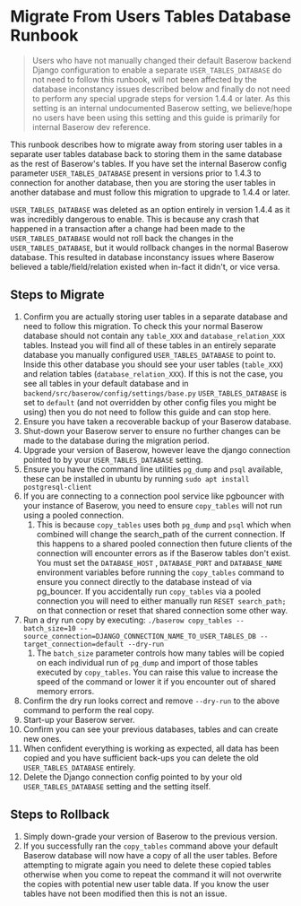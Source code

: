 # Migrate From Users Tables Database Runbook

> Users who have not manually changed their default Baserow backend Django configuration
> to enable a separate `USER_TABLES_DATABASE` do not need to follow this runbook, will
> not been affected by the database inconstancy issues described below and finally do
> not need to perform any special upgrade steps for version 1.4.4 or later. As this
> setting is an internal undocumented Baserow setting, we believe/hope no users have
> been using this setting and this guide is primarily for internal Baserow dev
> reference.

This runbook describes how to migrate away from storing user tables in a separate user
tables database back to storing them in the same database as the rest of Baserow's
tables. If you have set the internal Baserow config parameter `USER_TABLES_DATABASE`
present in versions prior to 1.4.3 to connection for another database, then you are
storing the user tables in another database and must follow this migration to upgrade to
1.4.4 or later.

`USER_TABLES_DATABASE` was deleted as an option entirely in version 1.4.4 as it was
incredibly dangerous to enable. This is because any crash that happened in a transaction
after a change had been made to the `USER_TABLES_DATABASE`
would not roll back the changes in the `USER_TABLES_DATABASE`, but it would rollback
changes in the normal Baserow database. This resulted in database inconstancy issues
where Baserow believed a table/field/relation existed when in-fact it didn't, or vice
versa.

## Steps to Migrate

1. Confirm you are actually storing user tables in a separate database and need to
   follow this migration. To check this your normal Baserow database should not contain
   any `table_XXX` and `database_relation_XXX` tables. Instead you will find all of
   these tables in an entirely separate database you manually configured
   `USER_TABLES_DATABASE` to point to. Inside this other database you should see your
   user tables (`table_XXX`) and relation tables (`database_relation_XXX`). If this is
   not the case, you see all tables in your default database and in
   `backend/src/baserow/config/settings/base.py` `USER_TABLES_DATABASE` is set to
   `default` (and not overridden by other config files you might be using) then you do
   not need to follow this guide and can stop here.
1. Ensure you have taken a recoverable backup of your Baserow database.
1. Shut-down your Baserow server to ensure no further changes can be made to the
   database during the migration period.
1. Upgrade your version of Baserow, however leave the django connection pointed to by
   your `USER_TABLES_DATABASE` setting.
1. Ensure you have the command line utilities `pg_dump` and `psql` available, these can
   be installed in ubuntu by running `sudo apt install postgresql-client`
1. If you are connecting to a connection pool service like pgbouncer with your instance
   of Baserow, you need to ensure `copy_tables` will not run using a pooled connection.
    1. This is because `copy_tables` uses both `pg_dump` and `psql` which when combined
       will change the search_path of the current connection. If this happens to a
       shared pooled connection then future clients of the connection will encounter
       errors as if the Baserow tables don't exist. You must set the `DATABASE_HOST`
       , `DATABASE_PORT` and `DATABASE_NAME` environment variables before running the
       `copy_tables` command to ensure you connect directly to the database instead of
       via pg_bouncer. If you accidentally run `copy_tables` via a pooled connection you
       will need to either manually run `RESET search_path;` on that connection or reset
       that shared connection some other way.
1. Run a dry run copy by
   executing: `./baserow copy_tables --batch_size=10 --source_connection=DJANGO_CONNECTION_NAME_TO_USER_TABLES_DB --target_connection=default --dry-run`
    1. The `batch_size` parameter controls how many tables will be copied on each
       individual run of `pg_dump` and import of those tables executed by `copy_tables`.
       You can raise this value to increase the speed of the command or lower it if you
       encounter out of shared memory errors.
1. Confirm the dry run looks correct and remove `--dry-run` to the above command to
   perform the real copy.
1. Start-up your Baserow server.
1. Confirm you can see your previous databases, tables and can create new ones.
1. When confident everything is working as expected, all data has been copied and you
   have sufficient back-ups you can delete the old `USER_TABLES_DATABASE` entirely.
1. Delete the Django connection config pointed to by your old
   `USER_TABLES_DATABASE` setting and the setting itself.

## Steps to Rollback

1. Simply down-grade your version of Baserow to the previous version.
1. If you successfully ran the `copy_tables` command above your default Baserow database
   will now have a copy of all the user tables. Before attempting to migrate again you
   need to delete these copied tables otherwise when you come to repeat the command it
   will not overwrite the copies with potential new user table data. If you know the
   user tables have not been modified then this is not an issue.

